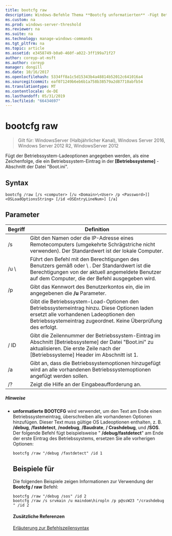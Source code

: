 ```yaml
---
title: bootcfg raw
description: Windows-Befehle Thema **Bootcfg unformatierten** -Fügt Betriebssystem Ladeoptionen angegeben werden, als eine Zeichenfolge, die ein Betriebssystem-Eintrag in der **[Betriebssysteme]** -Abschnitt der Datei "Boot.ini".
ms.custom: na
ms.prod: windows-server-threshold
ms.reviewer: na
ms.suite: na
ms.technology: manage-windows-commands
ms.tgt_pltfrm: na
ms.topic: article
ms.assetid: e3458749-b0a0-460f-a022-3ff199a71f27
author: coreyp-at-msft
ms.author: coreyp
manager: dongill
ms.date: 10/16/2017
ms.openlocfilehash: 5334ff8a1c5d15343b4a48814b52012c641016a4
ms.sourcegitcommit: eaf071249b6eb6b1a758b38579a2d87710abfb54
ms.translationtype: MT
ms.contentlocale: de-DE
ms.lasthandoff: 05/31/2019
ms.locfileid: "66434697"
---
```

# <a name="bootcfg-raw"></a>bootcfg raw

>Gilt für: WindowsServer (Halbjährlicher Kanal), Windows Server 2016, Windows Server 2012 R2, WindowsServer 2012

Fügt der Betriebssystem-Ladeoptionen angegeben werden, als eine Zeichenfolge, die ein Betriebssystem-Eintrag in der **[Betriebssysteme]** -Abschnitt der Datei "Boot.ini".

## <a name="syntax"></a>Syntax
```
bootcfg /raw [/s <computer> [/u <Domain>\<User> /p <Password>]] <OSLoadOptionsString> [/id <OSEntryLineNum>] [/a]
```
## <a name="parameters"></a>Parameter

|         Begriff          |                                                                                                            Definition                                                                                                             |
|-----------------------|-----------------------------------------------------------------------------------------------------------------------------------------------------------------------------------------------------------------------------------|
|     /s <computer>     |                                                        Gibt den Namen oder die IP-Adresse eines Remotecomputers (umgekehrte Schrägstriche nicht verwenden). Der Standardwert ist der lokale Computer.                                                         |
| /u <Domain> \\<User>  |               Führt den Befehl mit den Berechtigungen des Benutzers gemäß <User> oder <Domain> \\ <User>. Der Standardwert ist die Berechtigungen von der aktuell angemeldete Benutzer auf dem Computer, die der Befehl ausgegeben wird.                |
|     /p <Password>     |                                                                       Gibt das Kennwort des Benutzerkontos ein, die im angegebenen die **/u** Parameter.                                                                       |
| <OSLoadOptionsString> | Gibt die Betriebssystem-Load-Optionen den Betriebssystemeintrag hinzu. Diese Optionen laden ersetzt alle vorhandenen Ladeoptionen den Betriebssystemeintrag zugeordnet. Keine Überprüfung des <OSLoadOptions> erfolgt. |
| / ID <OSEntryLineNum>  |                       Gibt die Zeilennummer der Betriebssystem-Eintrag im Abschnitt [Betriebssysteme] der Datei "Boot.ini" zu aktualisieren. Die erste Zeile nach der [Betriebssysteme] Header im Abschnitt ist 1.                       |
|          /a           |                                                       Gibt an, dass die Betriebssystemoptionen hinzugefügt wird an alle vorhandenen Betriebssystemoptionen angefügt werden sollen.                                                        |
|          /?           |                                                                                               Zeigt die Hilfe an der Eingabeaufforderung an.                                                                                                |

##### <a name="remarks"></a>Hinweise
- **unformatierte BOOTCFG** wird verwendet, um den Text am Ende einen Betriebssystemeintrag, überschreiben alle vorhandenen Optionen hinzufügen. Dieser Text muss gültige OS Ladeoptionen enthalten, z. B. **/debug**, **/fastdetect**, **/nodebug**, **/Baudrate**, **/ Crashdebug**, und **/SOS**. Der folgende Befehl fügt beispielsweise " **/debug/fastdetect**" am Ende der erste Eintrag des Betriebssystems, ersetzen Sie alle vorherigen Optionen:
  ```
  bootcfg /raw "/debug /fastdetect" /id 1
  ```
  ## <a name="BKMK_examples"></a>Beispiele für
  Die folgenden Beispiele zeigen Informationen zur Verwendung der **Bootcfg / raw** Befehl:
  ```
  bootcfg /raw "/debug /sos" /id 2
  bootcfg /raw /s srvmain /u maindom\hiropln /p p@ssW23 "/crashdebug " /id 2
  ```
  #### <a name="additional-references"></a>Zusätzliche Referenzen
  [Erläuterung zur Befehlszeilensyntax](command-line-syntax-key.md)

